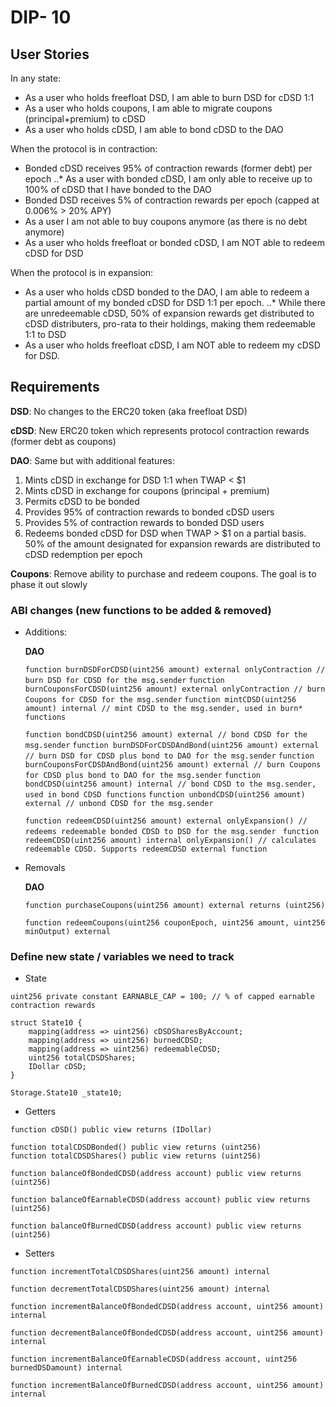 # DIP- 10

## User Stories

In any state:

- As a user who holds freefloat DSD, I am able to burn DSD for cDSD 1:1
- As a user who holds coupons, I am able to migrate coupons (principal+premium) to cDSD
- As a user who holds cDSD, I am able to bond cDSD to the DAO

When the protocol is in contraction:

- Bonded cDSD receives 95% of contraction rewards (former debt) per epoch
  ..\* As a user with bonded cDSD, I am only able to receive up to 100% of cDSD that I have bonded to the DAO
- Bonded DSD receives 5% of contraction rewards per epoch (capped at 0.006% > 20% APY)
- As a user I am not able to buy coupons anymore (as there is no debt anymore)
- As a user who holds freefloat or bonded cDSD, I am NOT able to redeem cDSD for DSD

When the protocol is in expansion:

- As a user who holds cDSD bonded to the DAO, I am able to redeem a partial amount of my bonded cDSD for DSD 1:1 per epoch.
  ..\* While there are unredeemable cDSD, 50% of expansion rewards get distributed to cDSD distributers, pro-rata to their holdings, making them redeemable 1:1 to DSD
- As a user who holds freefloat cDSD, I am NOT able to redeem my cDSD for DSD.

## Requirements

**DSD**: No changes to the ERC20 token (aka freefloat DSD)

**cDSD**: New ERC20 token which represents protocol contraction rewards (former debt as coupons)

**DAO**: Same but with additional features:

1. Mints cDSD in exchange for DSD 1:1 when TWAP < $1
1. Mints cDSD in exchange for coupons (principal + premium)
1. Permits cDSD to be bonded
1. Provides 95% of contraction rewards to bonded cDSD users
1. Provides 5% of contraction rewards to bonded DSD users
1. Redeems bonded cDSD for DSD when TWAP > $1 on a partial basis. 50% of the amount designated for expansion rewards are distributed to cDSD redemption per epoch

**Coupons**: Remove ability to purchase and redeem coupons. The goal is to phase it out slowly

### ABI changes (new functions to be added & removed)

- Additions:

  **DAO**

  `function burnDSDForCDSD(uint256 amount) external onlyContraction // burn DSD for CDSD for the msg.sender`
  `function burnCouponsForCDSD(uint256 amount) external onlyContraction // burn Coupons for CDSD for the msg.sender`
  `function mintCDSD(uint256 amount) internal // mint CDSD to the msg.sender, used in burn* functions`

  `function bondCDSD(uint256 amount) external // bond CDSD for the msg.sender`
  `function burnDSDForCDSDAndBond(uint256 amount) external // burn DSD for CDSD plus bond to DAO for the msg.sender`
  `function burnCouponsForCDSDAndBond(uint256 amount) external // burn Coupons for CDSD plus bond to DAO for the msg.sender`
  `function bondCDSD(uint256 amount) internal // bond CDSD to the msg.sender, used in bond CDSD functions`
  `function unbondCDSD(uint256 amount) external // unbond CDSD for the msg.sender`

  `function redeemCDSD(uint256 amount) external onlyExpansion() // redeems redeemable bonded CDSD to DSD for the msg.sender `
  `function redeemCDSD(uint256 amount) internal onlyExpansion() // calculates redeemable CDSD. Supports redeemCDSD external function`

- Removals

  **DAO**

  `function purchaseCoupons(uint256 amount) external returns (uint256)`

  `function redeemCoupons(uint256 couponEpoch, uint256 amount, uint256 minOutput) external`

### Define new state / variables we need to track

- State

`uint256 private constant EARNABLE_CAP = 100; // % of capped earnable contraction rewards`

```
struct State10 {
    mapping(address => uint256) cDSDSharesByAccount;
    mapping(address => uint256) burnedCDSD;
    mapping(address => uint256) redeemableCDSD;
    uint256 totalCDSDShares;
    IDollar cDSD;
}
```

`Storage.State10 _state10;`

- Getters

```
function cDSD() public view returns (IDollar)

function totalCDSDBonded() public view returns (uint256)
function totalCDSDShares() public view returns (uint256)

function balanceOfBondedCDSD(address account) public view returns (uint256)

function balanceOfEarnableCDSD(address account) public view returns (uint256)

function balanceOfBurnedCDSD(address account) public view returns (uint256)
```

- Setters

```
function incrementTotalCDSDShares(uint256 amount) internal

function decrementTotalCDSDShares(uint256 amount) internal

function incrementBalanceOfBondedCDSD(address account, uint256 amount) internal

function decrementBalanceOfBondedCDSD(address account, uint256 amount) internal

function incrementBalanceOfEarnableCDSD(address account, uint256 burnedDSDamount) internal

function incrementBalanceOfBurnedCDSD(address account, uint256 amount) internal

```
